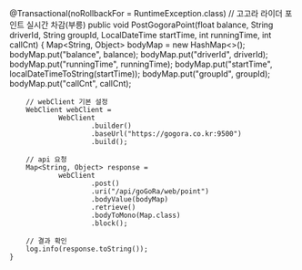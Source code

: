@Transactional(noRollbackFor = RuntimeException.class)
    // 고고라 라이더 포인트 실시간 차감(부릉)
    public void PostGogoraPoint(float balance, String driverId, String groupId, LocalDateTime startTime, int runningTime, int callCnt) {
        Map<String, Object> bodyMap = new HashMap<>();
        bodyMap.put("balance", balance);
        bodyMap.put("driverId", driverId);
        bodyMap.put("runningTime", runningTime);
        bodyMap.put("startTime", localDateTimeToString(startTime));
        bodyMap.put("groupId", groupId);
        bodyMap.put("callCnt", callCnt);
        

        // webClient 기본 설정
        WebClient webClient =
                WebClient
                        .builder()
                        .baseUrl("https://gogora.co.kr:9500")
                        .build();

        // api 요청
        Map<String, Object> response =
                webClient
                        .post()
                        .uri("/api/goGoRa/web/point")
                        .bodyValue(bodyMap)
                        .retrieve()
                        .bodyToMono(Map.class)
                        .block();

        // 결과 확인
        log.info(response.toString());
    }
